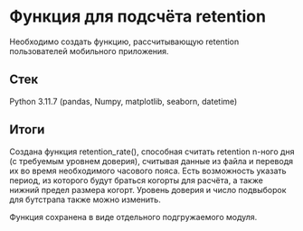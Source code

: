 # Функция для подсчёта retention
Необходимо создать функцию, рассчитывающую retention пользователей мобильного приложения.

## Стек
Python 3.11.7 (pandas, Numpy, matplotlib, seaborn, datetime)

## Итоги
Создана функция retention_rate(), способная считать retention n-ного дня (с требуемым уровнем доверия), считывая данные из файла и переводя их во время необходимого часового пояса. Есть возможность указать период, из которого будут браться когорты для расчёта, а также нижний предел размера когорт. Уровень доверия и число подвыборок для бутстрапа также можно изменить. 

Функция сохранена в виде отдельного подгружаемого модуля.
